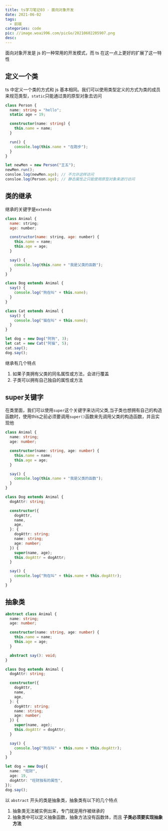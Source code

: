 ```yaml
---
title: ts学习笔记03 - 面向对象开发
date: 2021-06-02
tags:
  - 前端
categories: code
pic: //image.woai996.com/picGo/20210602205907.png
desc:
---
```


面向对象开发是 js 的一种常用的开发模式，而 ts 在这一点上更好的扩展了这一特性

## 定义一个类

ts 中定义一个类的方式和 js 基本相同。我们可以使用类型定义的方式为类的成员来规范类型，`static`只能通过类的原型对象去访问

```ts
class Person {
  name: string = "hello";
  static age = 19;

  constructor(name: string) {
    this.name = name;
  }

  run() {
    console.log(this.name + "在跑步");
  }
}

let newMen = new Person("王五");
newMen.run();
consloe.log(newMen.age); // 不允许这样访问
consloe.log(Person.age); // 静态属性之只能使用原型对象来进行访问
```
## 类的继承
继承的关键字是`extends` 
```js
class Animal {
  name: string;
  age: number;

  constructor(name: string, age: number) {
    this.name = name;
    this.age = age;
  }

  say() {
    console.log(this.name + "我是父类的函数");
  }
}

class Dog extends Animal {
  say() {
    console.log("狗在叫" + this.name);
  }
}

class Cat extends Animal {
  say() {
    console.log("猫在叫" + this.name);
  }
}

let dog = new Dog("阿狗", 3);
let cat = new Cat("阿猫", 5);
cat.say();
dog.say();

```

继承有几个特点

1. 如果子类拥有父类的同名属性或方法，会进行覆盖
2. 子类可以拥有自己独自的属性或方法
<!-- 3. 子类私有的属性或方法 -->


## super关键字

在类里面，我们可以使用`super`这个关键字来访问父类,当子类也想拥有自己的构造函数时，使用this之前必须要调用`super()`函数来先调用父类的构造函数，并且实现他

```ts
class Animal {
  name: string;
  age: number;

  constructor(name: string, age: number) {
    this.name = name;
    this.age = age;
  }

  say() {
    console.log(this.name + "我是父类的函数");
  }
}

class Dog extends Animal {
  dogAttr: string;

  constructor({
    dogAttr,
    name,
    age,
  }: {
    dogAttr: string;
    name: string;
    age: number;
  }) {
    super(name, age);
    this.dogAttr = dogAttr;
  }

  say() {
    console.log("狗在叫" + this.name + this.dogAttr);
  }
}
```

## 抽象类
```ts
abstract class Animal {
  name: string;
  age: number;

  constructor(name: string, age: number) {
    this.name = name;
    this.age = age;
  }

  abstract say(): void;
}

class Dog extends Animal {
  dogAttr: string;

  constructor({
    dogAttr,
    name,
    age,
  }: {
    dogAttr: string;
    name: string;
    age: number;
  }) {
    super(name, age);
    this.dogAttr = dogAttr;
  }

  say() {
    console.log("狗在叫" + this.name + this.dogAttr);
  }
}

let dog = new Dog({
  name: "旺财",
  age: 19,
  dogAttr: "旺财独有的属性",
});
dog.say();
```

以 `abstract`  开头的类是抽象类，抽象类有以下的几个特点

1. 抽象类无法被实例出来，专门就是用作被继承的
2. 抽象类中可以定义抽象函数，抽象方法没有函数体，而且 **子类必须要实现抽象方法**
